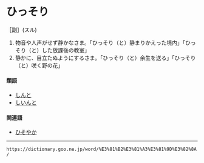 # ひっそり

［副］(スル)
1. 物音や人声がせず静かなさま。「ひっそり（と）静まりかえった境内」「ひっそり（と）した放課後の教室」
2. 静かに、目立たぬようにするさま。「ひっそり（と）余生を送る」「ひっそり（と）咲く野の花」
    

#### 類語

-   [しんと](https://dictionary.goo.ne.jp/word/%E3%81%97%E3%82%93%E3%81%A8/#jn-115212)
-   [しいんと](https://dictionary.goo.ne.jp/word/%E3%81%97%E3%81%84%E3%82%93/#jn-93418)

#### 関連語

-   [ひそやか](https://dictionary.goo.ne.jp/word/%E5%AF%86%E3%82%84%E3%81%8B/#jn-184989)

---
`https://dictionary.goo.ne.jp/word/%E3%81%B2%E3%81%A3%E3%81%9D%E3%82%8A/`